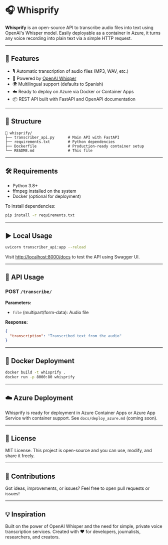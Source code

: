 # 🎧 Whisprify

**Whisprify** is an open-source API to transcribe audio files into text using OpenAI's Whisper model. Easily deployable as a container in Azure, it turns any voice recording into plain text via a simple HTTP request.

---

## 🚀 Features

- 🎙️ Automatic transcription of audio files (MP3, WAV, etc.)
- 🧠 Powered by [OpenAI Whisper](https://github.com/openai/whisper)
- 🌍 Multilingual support (defaults to Spanish)
- ☁️ Ready to deploy on Azure via Docker or Container Apps
- 📦 REST API built with FastAPI and OpenAPI documentation

---

## 🧱 Structure

```
📂 whisprify/
├── transcriber_api.py      # Main API with FastAPI
├── requirements.txt        # Python dependencies
├── Dockerfile              # Production-ready container setup
└── README.md               # This file
```

---

## 🛠️ Requirements

- Python 3.8+
- ffmpeg installed on the system
- Docker (optional for deployment)

To install dependencies:
```bash
pip install -r requirements.txt
```

---

## ▶️ Local Usage

```bash
uvicorn transcriber_api:app --reload
```

Visit [http://localhost:8000/docs](http://localhost:8000/docs) to test the API using Swagger UI.

---

## 📡 API Usage

### POST `/transcribe/`

**Parameters:**
- `file` (multipart/form-data): Audio file

**Response:**
```json
{
  "transcription": "Transcribed text from the audio"
}
```

---

## 🐳 Docker Deployment

```bash
docker build -t whisprify .
docker run -p 8000:80 whisprify
```

---

## ☁️ Azure Deployment

Whisprify is ready for deployment in Azure Container Apps or Azure App Service with container support. See `docs/deploy_azure.md` (coming soon).

---

## 📄 License

MIT License. This project is open-source and you can use, modify, and share it freely.

---

## 🤝 Contributions

Got ideas, improvements, or issues? Feel free to open pull requests or issues!

---

## 💡 Inspiration

Built on the power of OpenAI Whisper and the need for simple, private voice transcription services. Created with ❤️ for developers, journalists, researchers, and creators.
